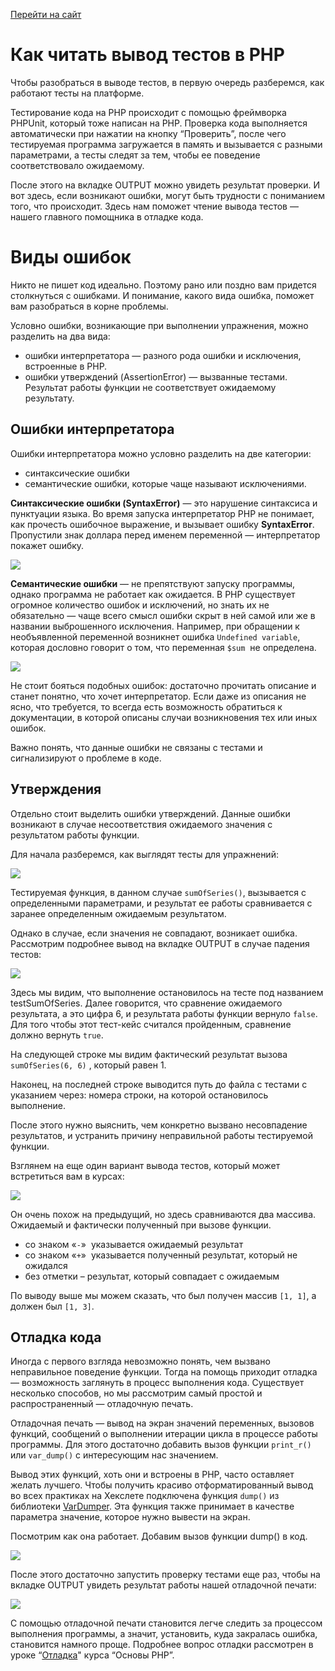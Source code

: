 [Перейти на сайт](https://ru.hexlet.io)

# Как читать вывод тестов в PHP

Чтобы разобраться в выводе тестов, в первую очередь разберемся, как работают тесты на платформе.

Тестирование кода на PHP происходит с помощью фреймворка PHPUnit, который тоже написан на PHP. Проверка кода выполняется автоматически при нажатии на кнопку “Проверить”, после чего тестируемая программа загружается в память и вызывается с разными параметрами, а тесты следят за тем, чтобы ее поведение соответствовало ожидаемому.

После этого на вкладке OUTPUT можно увидеть результат проверки. И вот здесь, если возникают ошибки, могут быть трудности с пониманием того, что происходит. Здесь нам поможет чтение вывода тестов — нашего главного помощника в отладке кода.

# Виды ошибок

Никто не пишет код идеально. Поэтому рано или поздно вам придется столкнуться с ошибками. И понимание, какого вида ошибка, поможет вам разобраться в корне проблемы.

Условно ошибки, возникающие при выполнении упражнения, можно разделить на два вида:

* ошибки интерпретатора — разного рода ошибки и исключения, встроенные в PHP.
* ошибки утверждений (AssertionError) — вызванные тестами. Результат работы функции не соответствует ожидаемому результату.

## Ошибки интерпретатора

Ошибки интерпретатора можно условно разделить на две категории:

* синтаксические ошибки
* семантические ошибки, которые чаще называют исключениями.

**Синтаксические ошибки (SyntaxError)** — это нарушение синтаксиса и пунктуации языка. Во время запуска интерпретатор PHP не понимает, как прочесть ошибочное выражение, и вызывает ошибку **SyntaxError**. Пропустили знак доллара перед именем переменной — интерпретатор покажет ошибку.

![](https://files.carrotquest.app/knowledge-bases-images/articles/64033/64033-1727347964183-3v94tbyd.png)

**Семантические ошибки** — не препятствуют запуску программы, однако программа не работает как ожидается. В PHP существует огромное количество ошибок и исключений, но знать их не обязательно — чаще всего смысл ошибки скрыт в ней самой или же в названии выброшенного исключения. Например, при обращении к необъявленной переменной возникнет ошибка `Undefined variable`, которая дословно говорит о том, что переменная `$sum`  не определена.

![](https://files.carrotquest.app/knowledge-bases-images/articles/64033/64033-1727347963220-mc90oj6c.png)

Не стоит бояться подобных ошибок: достаточно прочитать описание и станет понятно, что хочет интерпретатор. Если даже из описания не ясно, что требуется, то всегда есть возможность обратиться к документации, в которой описаны случаи возникновения тех или иных ошибок.

Важно понять, что данные ошибки не связаны с тестами и сигнализируют о проблеме в коде.

## Утверждения

Отдельно стоит выделить ошибки утверждений. Данные ошибки возникают в случае несоответствия ожидаемого значения с результатом работы функции.

Для начала разберемся, как выглядят тесты для упражнений:

![](https://files.carrotquest.app/knowledge-bases-images/articles/64033/64033-1727347963736-904h133v.png)

Тестируемая функция, в данном случае `sumOfSeries()`, вызывается с определенными параметрами, и результат ее работы сравнивается с заранее определенным ожидаемым результатом.

Однако в случае, если значения не совпадают, возникает ошибка. Рассмотрим подробнее вывод на вкладке OUTPUT в случае падения тестов:

![](https://files.carrotquest.app/knowledge-bases-images/articles/64033/64033-1727347963924-wgs42xfd.png)

Здесь мы видим, что выполнение остановилось на тесте под названием testSumOfSeries. Далее говорится, что сравнение ожидаемого результата, а это цифра 6, и результата работы функции вернуло `false`. Для того чтобы этот тест-кейс считался пройденным, сравнение должно вернуть `true`.

На следующей строке мы видим фактический результат вызова `sumOfSeries(6, 6)` , который равен 1.

Наконец, на последней строке выводится путь до файла с тестами с указанием через: номера строки, на которой остановилось выполнение.

После этого нужно выяснить, чем конкретно вызвано несовпадение результатов, и устранить причину неправильной работы тестируемой функции.

Взглянем на еще один вариант вывода тестов, который может встретиться вам в курсах:

![](https://files.carrotquest.app/knowledge-bases-images/articles/64033/64033-1727347964005-do3k8hh0.png)

Он очень похож на предыдущий, но здесь сравниваются два массива. Ожидаемый и фактически полученный при вызове функции.

* со знаком «`-`»  указывается ожидаемый результат
* со знаком «`+`»  указывается полученный результат, который не ожидался
* без отметки – результат, который совпадает с ожидаемым

По выводу выше мы можем сказать, что был получен массив `[1, 1]`, а должен был `[1, 3]`.

## Отладка кода

Иногда с первого взгляда невозможно понять, чем вызвано неправильное поведение функции. Тогда на помощь приходит отладка — возможность заглянуть в процесс выполнения кода. Существует несколько способов, но мы рассмотрим самый простой и распространенный — отладочную печать.

Отладочная печать — вывод на экран значений переменных, вызовов функций, сообщений о выполнении итерации цикла в процессе работы программы. Для этого достаточно добавить вызов функции `print_r()` или `var_dump()` с интересующим нас значением.

Вывод этих функций, хоть они и встроены в PHP, часто оставляет желать лучшего. Чтобы получить красиво отформатированный вывод во всех практиках на Хекслете подключена функция `dump()` из библиотеки [VarDumper](https://symfony.com/doc/current/components/var_dumper.html). Эта функция также принимает в качестве параметра значение, которое нужно вывести на экран.

Посмотрим как она работает. Добавим вызов функции dump() в код.

![](https://files.carrotquest.app/knowledge-bases-images/articles/64033/64033-1727347964045-1dt2nyko.png)

После этого достаточно запустить проверку тестами еще раз, чтобы на вкладке OUTPUT увидеть результат работы нашей отладочной печати:

![](https://files.carrotquest.app/knowledge-bases-images/articles/64033/64033-1727347964220-z4r2nxin.png)

С помощью отладочной печати становится легче следить за процессом выполнения программы, а значит, установить, куда закралась ошибка, становится намного проще. Подробнее вопрос отладки рассмотрен в уроке “[Отладка](https://ru.hexlet.io/courses/php-basics/lessons/debug/theory_unit)" курса “Основы PHP”.
